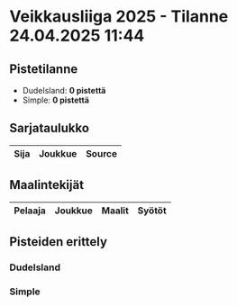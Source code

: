 # Veikkausliiga 2025 - Tilanne 24.04.2025 11:44

## Pistetilanne
- DudeIsland: **0 pistettä**
- Simple: **0 pistettä**

## Sarjataulukko
| Sija | Joukkue | Source |
|-----:|---------|--------|

## Maalintekijät
| Pelaaja | Joukkue | Maalit | Syötöt |
|--------|---------|-------:|------:|

## Pisteiden erittely
### DudeIsland

### Simple